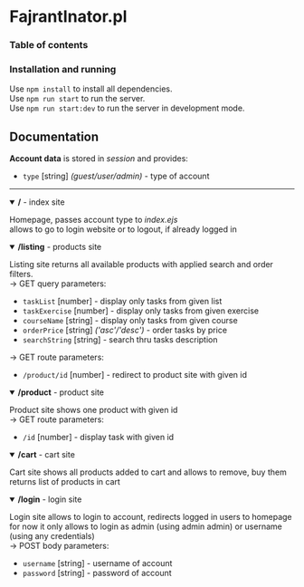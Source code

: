 # FajrantInator.pl
<!-- TODO some initial description -->

### Table of contents
<!-- TODO -->

### Installation and running
<!-- TODO -->
Use `npm install` to install all dependencies.  
Use `npm run start` to run the server.  
Use `npm run start:dev` to run the server in development mode.


## Documentation
**Account data** is stored in _session_ and provides:  
* `type` [string] _(guest/user/admin)_ - type of account

___

<details open=True>
    <summary><b>/</b> - index site</summary>

Homepage, passes account type to _index.ejs_  
allows to go to login website or to logout, if already logged in

</details>


<details open=True>
    <summary><b>/listing</b> - products site</summary>

Listing site returns all available products with applied search and order filters.  
-> GET query parameters:  
* `taskList` [number] - display only tasks from given list
* `taskExercise` [number] - display only tasks from given exercise
* `courseName` [string] - display only tasks from given course
* `orderPrice` [string] _('asc'/'desc')_ - order tasks by price
* `searchString` [string] - search thru tasks description

-> GET route parameters:
* `/product/id` [number] - redirect to product site with given id

</details>


<details open=True>
    <summary><b>/product</b> - product site</summary>

Product site shows one product with given id  
-> GET route parameters:
* `/id` [number] - display task with given id

</details>


<details open=True>
    <summary><b>/cart</b> - cart site</summary>

Cart site shows all products added to cart and allows to remove, buy them  
returns list of products in cart

</details>


<details open=True>
    <summary><b>/login</b> - login site</summary>

Login site allows to login to account, redirects logged in users to homepage  
for now it only allows to login as admin (using admin admin) or username (using any credentials)  
-> POST body parameters:
* `username` [string] - username of account
* `password` [string] - password of account

</details>